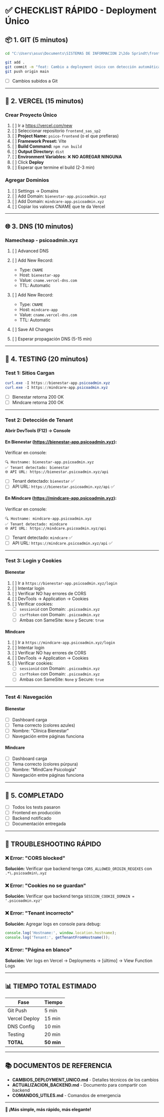 # ✅ CHECKLIST RÁPIDO - Deployment Único

## 📦 1. GIT (5 minutos)

```bash
cd "C:\Users\asus\Documents\SISTEMAS DE INFORMACION 2\2do Sprindt\frontend_sas_sp2"

git add .
git commit -m "feat: Cambio a deployment único con detección automática de tenant"
git push origin main
```

- [ ] Cambios subidos a Git

---

## 🚀 2. VERCEL (15 minutos)

### Crear Proyecto Único

1. [ ] Ir a https://vercel.com/new
2. [ ] Seleccionar repositorio `frontend_sas_sp2`
3. [ ] **Project Name:** `psico-frontend` (o el que prefieras)
4. [ ] **Framework Preset:** Vite
5. [ ] **Build Command:** `npm run build`
6. [ ] **Output Directory:** `dist`
7. [ ] **Environment Variables:** ❌ **NO AGREGAR NINGUNA**
8. [ ] Click **Deploy**
9. [ ] Esperar que termine el build (2-3 min)

### Agregar Dominios

1. [ ] Settings → Domains
2. [ ] Add Domain: `bienestar-app.psicoadmin.xyz`
3. [ ] Add Domain: `mindcare-app.psicoadmin.xyz`
4. [ ] Copiar los valores CNAME que te da Vercel

---

## 🌐 3. DNS (10 minutos)

### Namecheap - psicoadmin.xyz

1. [ ] Advanced DNS
2. [ ] Add New Record:
   - Type: `CNAME`
   - Host: `bienestar-app`
   - Value: `cname.vercel-dns.com`
   - TTL: Automatic

3. [ ] Add New Record:
   - Type: `CNAME`
   - Host: `mindcare-app`
   - Value: `cname.vercel-dns.com`
   - TTL: Automatic

4. [ ] Save All Changes
5. [ ] Esperar propagación DNS (5-15 min)

---

## 🧪 4. TESTING (20 minutos)

### Test 1: Sitios Cargan

```powershell
curl.exe -I https://bienestar-app.psicoadmin.xyz
curl.exe -I https://mindcare-app.psicoadmin.xyz
```

- [ ] Bienestar retorna 200 OK
- [ ] Mindcare retorna 200 OK

---

### Test 2: Detección de Tenant

**Abrir DevTools (F12) → Console**

#### En Bienestar (https://bienestar-app.psicoadmin.xyz):

Verificar en console:
```
🔍 Hostname: bienestar-app.psicoadmin.xyz
✅ Tenant detectado: bienestar
🌐 API URL: https://bienestar.psicoadmin.xyz/api
```

- [ ] Tenant detectado: `bienestar` ✅
- [ ] API URL: `https://bienestar.psicoadmin.xyz/api` ✅

#### En Mindcare (https://mindcare-app.psicoadmin.xyz):

Verificar en console:
```
🔍 Hostname: mindcare-app.psicoadmin.xyz
✅ Tenant detectado: mindcare
🌐 API URL: https://mindcare.psicoadmin.xyz/api
```

- [ ] Tenant detectado: `mindcare` ✅
- [ ] API URL: `https://mindcare.psicoadmin.xyz/api` ✅

---

### Test 3: Login y Cookies

#### Bienestar
1. [ ] Ir a `https://bienestar-app.psicoadmin.xyz/login`
2. [ ] Intentar login
3. [ ] Verificar NO hay errores de CORS
4. [ ] DevTools → Application → Cookies
5. [ ] Verificar cookies:
   - [ ] `sessionid` con Domain: `.psicoadmin.xyz`
   - [ ] `csrftoken` con Domain: `.psicoadmin.xyz`
   - [ ] Ambas con SameSite: `None` y Secure: `true`

#### Mindcare
1. [ ] Ir a `https://mindcare-app.psicoadmin.xyz/login`
2. [ ] Intentar login
3. [ ] Verificar NO hay errores de CORS
4. [ ] DevTools → Application → Cookies
5. [ ] Verificar cookies:
   - [ ] `sessionid` con Domain: `.psicoadmin.xyz`
   - [ ] `csrftoken` con Domain: `.psicoadmin.xyz`
   - [ ] Ambas con SameSite: `None` y Secure: `true`

---

### Test 4: Navegación

#### Bienestar
- [ ] Dashboard carga
- [ ] Tema correcto (colores azules)
- [ ] Nombre: "Clínica Bienestar"
- [ ] Navegación entre páginas funciona

#### Mindcare
- [ ] Dashboard carga
- [ ] Tema correcto (colores púrpura)
- [ ] Nombre: "MindCare Psicología"
- [ ] Navegación entre páginas funciona

---

## 🎉 5. COMPLETADO

- [ ] Todos los tests pasaron
- [ ] Frontend en producción
- [ ] Backend notificado
- [ ] Documentación entregada

---

## 🐛 TROUBLESHOOTING RÁPIDO

### ❌ Error: "CORS blocked"
**Solución:** Verificar que backend tenga `CORS_ALLOWED_ORIGIN_REGEXES` con `.*\.psicoadmin\.xyz`

### ❌ Error: "Cookies no se guardan"
**Solución:** Verificar que backend tenga `SESSION_COOKIE_DOMAIN = '.psicoadmin.xyz'`

### ❌ Error: "Tenant incorrecto"
**Solución:** Agregar logs en console para debug:
```javascript
console.log('Hostname:', window.location.hostname);
console.log('Tenant:', getTenantFromHostname());
```

### ❌ Error: "Página en blanco"
**Solución:** Ver logs en Vercel → Deployments → [último] → View Function Logs

---

## 📊 TIEMPO TOTAL ESTIMADO

| Fase | Tiempo |
|------|--------|
| Git Push | 5 min |
| Vercel Deploy | 15 min |
| DNS Config | 10 min |
| Testing | 20 min |
| **TOTAL** | **50 min** |

---

## 📚 DOCUMENTOS DE REFERENCIA

- **CAMBIOS_DEPLOYMENT_UNICO.md** - Detalles técnicos de los cambios
- **ACTUALIZACION_BACKEND.md** - Documento para compartir con backend
- **COMANDOS_UTILES.md** - Comandos de emergencia

---

**🚀 ¡Más simple, más rápido, más elegante!**

